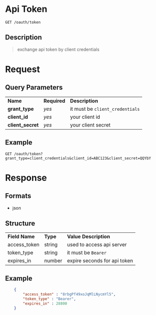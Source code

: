 # Api Token

```
GET /oauth/token
```

## Description
> exchange api token by client credentials

# Request
## Query Parameters
<table>
  <tr>
    <td><b>Name</b></td>
    <td><b><b>Required</b></b></td>
    <td><b>Description</b></td>
  </tr>
  <tr>
	<td><b>grant_type</b></td>
	<td><i>yes</i></td>
	<td>it must be <code>client_credentials</code></td>
  </tr>
  <tr>
	<td><b>client_id</b></td>
	<td><i>yes</i></td>
	<td>your client id</td>
  </tr>
  <tr>
    <td><b>client_secret</b></td>
    <td><i>yes</i></td>
    <td>your client secret</td>
  </tr>
</table>

## Example
```
GET /oauth/token?grant_type=client_credentials&client_id=ABC123&client_secret=QQYbY
```

# Response

## Formats
- json

## Structure
<table>
    <tr>
		<td><b>Field Name</b></td>
		<td><b>Type</b></td>
		<td><b>Value Description</b></td>
	</tr>
    <tr>
        <td>access_token</td>
        <td>string</td>
        <td>used to access api server</td>
    </tr>
    <tr>
        <td>token_type</td>
        <td>string</td>
        <td>it must be <code>Bearer</code></td>
    </tr>
    <tr>
        <td>expires_in</td>
        <td>number</td>
        <td>expire seconds for api token</td>
    </tr>
</table>

## Example
```json
    {
        "access_token" : "8rbgPf49xoJqMlLNycmYl5",
        "token_type" : "Bearer",
        "expires_in" : 28800
    }
```